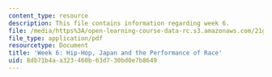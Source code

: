 ```yaml
---
content_type: resource
description: This file contains information regarding week 6.
file: /media/https%3A/open-learning-course-data-rc.s3.amazonaws.com/21g-067j-cultural-performances-of-asia-fall-2005/8db71b4aa323460b63d730bd0e7b8649_MIT21G_067JF05_dis_qs6.pdf
file_type: application/pdf
resourcetype: Document
title: 'Week 6: Hip-Hop, Japan and the Performance of Race'
uid: 8db71b4a-a323-460b-63d7-30bd0e7b8649
---
```


